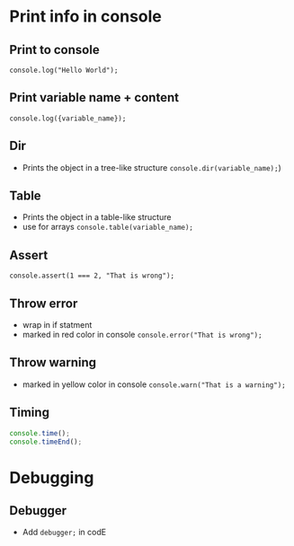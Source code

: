 

# Print info in console
## Print to console
`console.log("Hello World");` 

## Print variable name + content
`console.log({variable_name});`

## Dir 
* Prints the object in a tree-like structure
`console.dir(variable_name);`) 

## Table
* Prints the object in a table-like structure
* use for arrays 
`console.table(variable_name);`

## Assert 
`console.assert(1 === 2, "That is wrong");` 

## Throw error
* wrap in if statment
* marked in red color in console
`console.error("That is wrong");` 

## Throw warning
* marked in yellow color in console
`console.warn("That is a warning");`

## Timing
```javascript
console.time(); 
console.timeEnd();
```


# Debugging


## Debugger
* Add `debugger;` in codE

